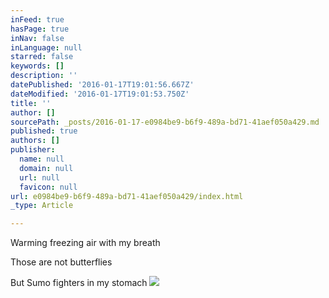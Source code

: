 ```yaml
---
inFeed: true
hasPage: true
inNav: false
inLanguage: null
starred: false
keywords: []
description: ''
datePublished: '2016-01-17T19:01:56.667Z'
dateModified: '2016-01-17T19:01:53.750Z'
title: ''
author: []
sourcePath: _posts/2016-01-17-e0984be9-b6f9-489a-bd71-41aef050a429.md
published: true
authors: []
publisher:
  name: null
  domain: null
  url: null
  favicon: null
url: e0984be9-b6f9-489a-bd71-41aef050a429/index.html
_type: Article

---
```

Warming freezing air with my breath

Those are not butterflies

But Sumo fighters in my stomach
![](https://s3-us-west-2.amazonaws.com/the-grid-img/p/eaae31eaedef69a76b2ed1b2e9cd3f83fce78573.jpg)
